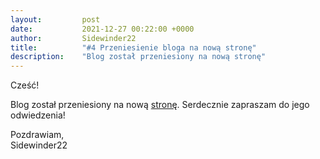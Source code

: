 ```yaml
---
layout:         post
date:           2021-12-27 00:22:00 +0000
author:         Sidewinder22
title:          "#4 Przeniesienie bloga na nową stronę"
description:    "Blog został przeniesiony na nową stronę"
---
```


Cześć!

Blog został przeniesiony na nową [stronę](https://blog.sidewinder22.pl/).
Serdecznie zapraszam do jego odwiedzenia!

Pozdrawiam,  
Sidewinder22
